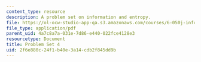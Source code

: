 ```yaml
---
content_type: resource
description: A problem set on information and entropy.
file: https://ol-ocw-studio-app-qa.s3.amazonaws.com/courses/6-050j-information-and-entropy-spring-2008/2f6e880c24f1b40e3a14cdb2f845dd9b_MIT6_050JS08_ps_04.pdf
file_type: application/pdf
parent_uid: 4a7c8a7a-031e-7d86-e440-022fce4128e3
resourcetype: Document
title: Problem Set 4
uid: 2f6e880c-24f1-b40e-3a14-cdb2f845dd9b
---
```

